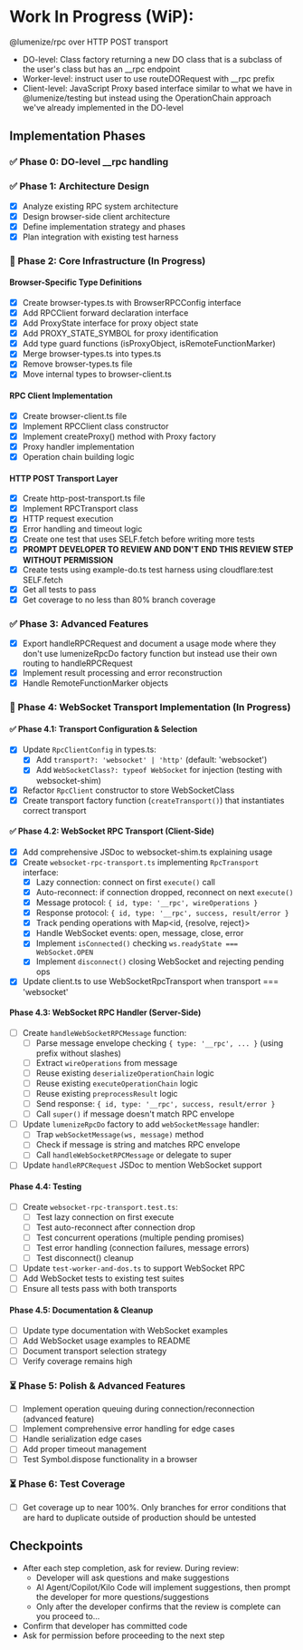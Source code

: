 # Work In Progress (WiP): 

@lumenize/rpc over HTTP POST transport

- DO-level: Class factory returning a new DO class that is a subclass of the user's class but has an __rpc endpoint
- Worker-level: instruct user to use routeDORequest with __rpc prefix
- Client-level: JavaScript Proxy based interface similar to what we have in @lumenize/testing but instead using the OperationChain approach we've already implemented in the DO-level

## Implementation Phases

### ✅ Phase 0: DO-level __rpc handling

### ✅ Phase 1: Architecture Design
- [x] Analyze existing RPC system architecture
- [x] Design browser-side client architecture  
- [x] Define implementation strategy and phases
- [x] Plan integration with existing test harness

### 🚧 Phase 2: Core Infrastructure (In Progress)

#### Browser-Specific Type Definitions
- [x] Create browser-types.ts with BrowserRPCConfig interface
- [x] Add RPCClient forward declaration interface
- [x] Add ProxyState interface for proxy object state
- [x] Add PROXY_STATE_SYMBOL for proxy identification
- [x] Add type guard functions (isProxyObject, isRemoteFunctionMarker)
- [x] Merge browser-types.ts into types.ts
- [x] Remove browser-types.ts file
- [x] Move internal types to browser-client.ts

#### RPC Client Implementation
- [x] Create browser-client.ts file
- [x] Implement RPCClient class constructor
- [x] Implement createProxy() method with Proxy factory
- [x] Proxy handler implementation
- [x] Operation chain building logic

#### HTTP POST Transport Layer
- [x] Create http-post-transport.ts file
- [x] Implement RPCTransport class
- [x] HTTP request execution
- [x] Error handling and timeout logic
- [x] Create one test that uses SELF.fetch before writing more tests
- [x] **PROMPT DEVELOPER TO REVIEW AND DON'T END THIS REVIEW STEP WITHOUT PERMISSION**
- [x] Create tests using example-do.ts test harness using cloudflare:test SELF.fetch 
- [x] Get all tests to pass
- [x] Get coverage to no less than 80% branch coverage

### ✅ Phase 3: Advanced Features  
- [x] Export handleRPCRequest and document a usage mode where they don't use lumenizeRpcDo factory function but instead use their own routing to handleRPCRequest
- [x] Implement result processing and error reconstruction
- [x] Handle RemoteFunctionMarker objects

### 🚧 Phase 4: WebSocket Transport Implementation (In Progress)

#### ✅ Phase 4.1: Transport Configuration & Selection
- [x] Update `RpcClientConfig` in types.ts:
  - [x] Add `transport?: 'websocket' | 'http'` (default: 'websocket')
  - [x] Add `WebSocketClass?: typeof WebSocket` for injection (testing with websocket-shim)
- [x] Refactor `RpcClient` constructor to store WebSocketClass
- [x] Create transport factory function (`createTransport()`) that instantiates correct transport

#### ✅ Phase 4.2: WebSocket RPC Transport (Client-Side)
- [x] Add comprehensive JSDoc to websocket-shim.ts explaining usage
- [x] Create `websocket-rpc-transport.ts` implementing `RpcTransport` interface:
  - [x] Lazy connection: connect on first `execute()` call
  - [x] Auto-reconnect: if connection dropped, reconnect on next `execute()`
  - [x] Message protocol: `{ id, type: '__rpc', wireOperations }`
  - [x] Response protocol: `{ id, type: '__rpc', success, result/error }`
  - [x] Track pending operations with Map<id, {resolve, reject}>
  - [x] Handle WebSocket events: open, message, close, error
  - [x] Implement `isConnected()` checking `ws.readyState === WebSocket.OPEN`
  - [x] Implement `disconnect()` closing WebSocket and rejecting pending ops
- [x] Update client.ts to use WebSocketRpcTransport when transport === 'websocket'

#### Phase 4.3: WebSocket RPC Handler (Server-Side)
- [ ] Create `handleWebSocketRPCMessage` function:
  - [ ] Parse message envelope checking `{ type: '__rpc', ... }` (using prefix without slashes)
  - [ ] Extract `wireOperations` from message
  - [ ] Reuse existing `deserializeOperationChain` logic
  - [ ] Reuse existing `executeOperationChain` logic
  - [ ] Reuse existing `preprocessResult` logic
  - [ ] Send response: `{ id, type: '__rpc', success, result/error }`
  - [ ] Call `super()` if message doesn't match RPC envelope
- [ ] Update `lumenizeRpcDo` factory to add `webSocketMessage` handler:
  - [ ] Trap `webSocketMessage(ws, message)` method
  - [ ] Check if message is string and matches RPC envelope
  - [ ] Call `handleWebSocketRPCMessage` or delegate to super
- [ ] Update `handleRPCRequest` JSDoc to mention WebSocket support

#### Phase 4.4: Testing
- [ ] Create `websocket-rpc-transport.test.ts`:
  - [ ] Test lazy connection on first execute
  - [ ] Test auto-reconnect after connection drop
  - [ ] Test concurrent operations (multiple pending promises)
  - [ ] Test error handling (connection failures, message errors)
  - [ ] Test disconnect() cleanup
- [ ] Update `test-worker-and-dos.ts` to support WebSocket RPC
- [ ] Add WebSocket tests to existing test suites
- [ ] Ensure all tests pass with both transports

#### Phase 4.5: Documentation & Cleanup
- [ ] Update type documentation with WebSocket examples
- [ ] Add WebSocket usage examples to README
- [ ] Document transport selection strategy
- [ ] Verify coverage remains high

### ⏳ Phase 5: Polish & Advanced Features
- [ ] Implement operation queuing during connection/reconnection (advanced feature)
- [ ] Implement comprehensive error handling for edge cases
- [ ] Handle serialization edge cases
- [ ] Add proper timeout management
- [ ] Test Symbol.dispose functionality in a browser

### ⏳ Phase 6: Test Coverage
- [ ] Get coverage up to near 100%. Only branches for error conditions that are hard to duplicate outside of production should be untested

## Checkpoints
- After each step completion, ask for review. During review:
  - Developer will ask questions and make suggestions
  - AI Agent/Copilot/Kilo Code will implement suggestions, then prompt the developer for more questions/suggestions
  - Only after the developer confirms that the review is complete can you proceed to...
- Confirm that developer has committed code
- Ask for permission before proceeding to the next step
